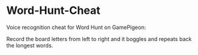 # Word-Hunt-Cheat

Voice recognition cheat for Word Hunt on GamePigeon:

Record the board letters from left to right and it boggles and repeats back the longest words. 
